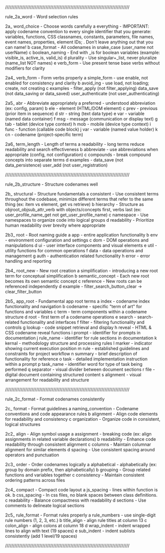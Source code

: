 ////////////////////////////////////////////////////////////////////////////////

rule_2a_word                - Word selection rules

2a_ word_choice          - Choose words carefully
   a everything          - IMPORTANT: apply codename convention to every single identifier that 
                           you generate: variables, functions, CSS classnames, 
                           constants, parameters, file names, event names, properties, 
                           element IDs; . Don't leave anything out that you can name!
   b case_format         - All codenames in snake_case (user_name not userName) 
   c boolean_naming      - End with _is for boolean variables (example: visible_is, active_is, valid_is)
   d plurality           - Use singular+_list, never pluralize (name_list NOT names)
   e verb_form           - Use present tense base verbs without modifiers for clarity

2a4_ verb_form           - Form verbs properly
   a simple_form         - use enable, not enabled for consistency and clarity
   b avoid_ing           - use load, not loading; create, not creating
   c examples            - filter_apply (not filter_applying)
                           data_save (not data_saving or data_saved)
                           user_authenticate (not user_authenticating)

2a5_ abr                 - Abbreviate appropriately
   a preferred           - understood abbreviation (ex: config, param)
   b ele                 - element (HTML/DOM element)
   c prev                - previous (prior item in sequence)
   d str                 - string (text data type)
   e var                 - variable (named data container)
   f msg                 - message (communication or display text)
   g tab                 - tablet (device type context)
   h mob                 - mobile (device type context)
   i func                - function (callable code block)
   j var                 - variable (named value holder) 
   k cn                  - codename (project-specific term)

2a6_ term_length         - Length of terms
   a readability         - long terms reduce readability and search effectiveness
   b abbreviate          - use abbreviations when appropriate (config, not configuration)
   c compounds           - break compound concepts into separate terms
   d examples            - data_save (not data_persistence)
                           user_add (not user_registration)

////////////////////////////////////////////////////////////////////////////////

rule_2b_structure           - Structure codenames well

2b_ structural           - Structure fundamentals
   a consistent          - Use consistent terms throughout the codebase, minimize 
                           different terms that refer to the same thing (ex: item vs 
                           element, get vs retrieve)
   b hierarchy           - Structure as objroot_objsub_attr_verb with objects/concepts first, 
                           verbs last (ex: user_profile_name_get not 
                           get_user_profile_name)
   c namespace           - Use namespaces to organize code into logical groups
   d readability         - Prioritize human readability over brevity where appropriate

2b3_ root                - Root naming guide
   a app                 - entire application functionality
   b env                 - environment configuration and settings
   c dom                 - DOM operations and manipulations
   d ui                  - user interface components and visual elements
   e util                - utility functions for common operations
   f data                - data operations and management
   g auth                - authentication related functionality
   h error               - error handling and reporting

2b4_ root_new            - New root creation
   a simplification      - introducing a new root term for conceptual simplification
   b semantic_concept    - Each new root becomes its own semantic concept 
   c reference           - New roots can be referenced independently
   d example             - filter_search_button_clear → clear_filter_button

2b5_ app_root            - Fundamental app root terms
   a index               - codename index functionality and navigation
   b codename            - specific "term of art" for functions and variables
   c term                - term components within a codename structure
   d root                - first term of a codename operations
   e search              - search-related functionality and interfaces
   f filter              - filtering functionality and controls
   g lookup              - code snippet retrieval and display
   h reveal              - HTML & CSS codename reveal functions
   i prompt              - identifier for prompts in documentation
   j rule_name           - identifier for rule sections in documentation
   k kernal              - methodology structure and processing rules
   l marker              - indicator showing current execution position
   m rule                - established guidelines and constraints for project workflow
   n summary             - brief description of functionality for reference
   o task                - detailed implementation instruction within a prompt
   p task_name           - identifier word for type of task being performed
   q separator           - visual divider between document sections
   r file                - digital document containing structured content
   s alignment           - visual arrangement for readability and structure

////////////////////////////////////////////////////////////////////////////////

rule_2c_format             - Format codenames consistently

2c_ format               - Format guidelines
   a naming_convention   - Codename conventions and code appearance rules
   b alignment           - Align code elements for readability and consistency
   c organization        - Organize code in consistent, logical structures

2c2_ align               - Align symbol usage
   a assignment          - breaking code (ex: align assignments in related variable 
                           declarations)
   b readability         - Enhance code readability through consistent alignment
   c columns             - Maintain columnar alignment for similar elements
   d spacing             - Use consistent spacing around operators and punctuation

2c3_ order               - Order codenames logically
   a alphabetical        - alphabetically (ex: group by domain prefix, then 
                           alphabetically)
   b grouping            - Group related functions and variables together
   c consistency         - Maintain consistent ordering patterns across files

2c4_ compact             - Compact code layout
   a js_spacing          - lines within function is ok.
   b css_spacing         - In css files, no blank spaces between class definitions.
   c readability         - Balance compactness with readability
   d sections            - Use comments to delineate logical sections

2c5_ rule_format         - Format rules properly
   a rule_numbers        - use single-digit rule numbers (1, 2, 3, etc.)
   b title_align         - align rule titles at column 13
   c colon_align         - align colons at column 18
   d wrap_indent         - indent wrapped lines to align with text (19 spaces)
   e sub_indent          - indent sublists consistently (add 1 level/19 spaces)

//////////////////////////////////////////////////////////////////////////////// 